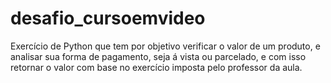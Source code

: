 # desafio_cursoemvideo
Exercício de Python que tem por objetivo verificar o valor de um produto, e analisar sua forma de pagamento, seja á vista ou parcelado, e com isso retornar o valor com base no exercício imposta pelo professor da aula.
